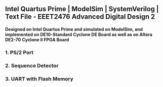 ## Intel Quartus Prime | ModelSim | SystemVerilog | Text File - EEET2476 Advanced Digital Design 2

#### Designed on **Intel Quartus Prime** and simulated on **ModelSim**, and implemented on **DE10-Standard Cyclone DE Board** as well as on **Altera DE2-70 Cyclone II FPGA Board**

### 1. PS/2 Port

### 2. Sequence Detector

### 3. UART with Flash Memory
